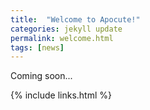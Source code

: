 ```yaml
---
title:  "Welcome to Apocute!"
categories: jekyll update
permalink: welcome.html
tags: [news]
---
```



Coming soon...

{% include links.html %}
